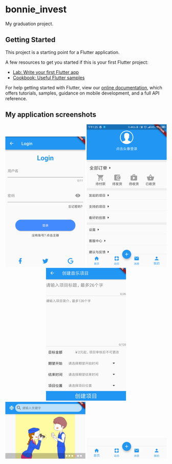 # bonnie_invest

My graduation project.

## Getting Started

This project is a starting point for a Flutter application.

A few resources to get you started if this is your first Flutter project:

- [Lab: Write your first Flutter app](https://flutter.io/docs/get-started/codelab)
- [Cookbook: Useful Flutter samples](https://flutter.io/docs/cookbook)

For help getting started with Flutter, view our 
[online documentation](https://flutter.io/docs), which offers tutorials, 
samples, guidance on mobile development, and a full API reference.

## My application screenshots

 <div align=center>
   <img src="https://github.com/lanye233/flutter_app/blob/master/appScreenshots/1.png" width="250px">
   <img src="https://github.com/lanye233/flutter_app/blob/master/appScreenshots/3.png" width="250px">
   <img src="https://github.com/lanye233/flutter_app/blob/master/appScreenshots/5.jpg" width="250px">
 </div>
 
 <div align=center>
   <img src="https://github.com/lanye233/flutter_app/blob/master/appScreenshots/2.jpg" width="250px">
   <img src="https://github.com/lanye233/flutter_app/blob/master/appScreenshots/4.png" width="250px">
 </div>
